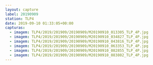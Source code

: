 ```yaml
---
layout: capture
label: 20190909
station: TLP4
date: 2019-09-10 01:33:05+00:00
capturas:
  - imagem: TLP4/2019/201909/20190909/M20190910_013305_TLP_4P.jpg
  - imagem: TLP4/2019/201909/20190909/M20190910_034827_TLP_4P.jpg
  - imagem: TLP4/2019/201909/20190909/M20190910_043816_TLP_4P.jpg
  - imagem: TLP4/2019/201909/20190909/M20190910_063353_TLP_4P.jpg
  - imagem: TLP4/2019/201909/20190909/M20190910_082855_TLP_4P.jpg
  - imagem: TLP4/2019/201909/20190909/M20190910_083802_TLP_4P.jpg
---
```

